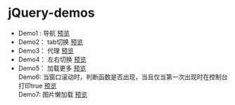# jQuery-demos


- Demo1 : 导航
[预览](https://arya1957.github.io/jQuery-demos/demo1/index.html)  </br>
- Demo2： tab切换
[预览](https://arya1957.github.io/jQuery-demos/demo2/index.html) </br>
- Demo3： 代理
[预览](https://arya1957.github.io/jQuery-demos/demo3/index.html)  </br>
- Demo4： 左右切换
[预览](https://arya1957.github.io/jQuery-demos/demo4/index.html) </br>
- Demo5： 加载更多
[预览](https://github.com/Arya1957/jQuery-demos/tree/master/demo5) </br>
Demo6: 当窗口滚动时，判断函数是否出现，当且仅当第一次出现时在控制台打印true
[预览](https://arya1957.github.io/jQuery-demos/demo6/index.html)  </br>
Demo7: 图片懒加载
[预览](https://arya1957.github.io/jQuery-demos/demo7/index.html)  </br>
